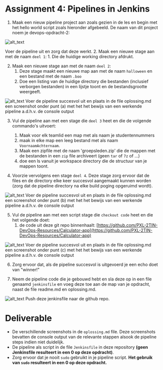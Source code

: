 # Assignment 4: Pipelines in Jenkins


1. Maak een nieuw pipeline project aan zoals gezien in de les en begin met het hello world script zoals hieronder afgebeeld. De naam van dit project noem je devops-opdracht-2:

![alt_text](https://i.imgur.com/rnoMFXT.png "image_tooltip")

Voer de pipeline uit en zorg dat deze werkt.
2. Maak een nieuwe stage aan met de naam `deel 1`:
    1. Die de huidige working directory afdrukt.
    
2. Maak een nieuwe stage aan met de naam `deel 2`:
    1. Deze stage maakt een nieuwe map aan met de naam `halloween` en een bestand met de naam `.boo`
    2. Doe een listing van de huidige directory die bestanden (inclusief verborgen bestanden) in een lijstje toont en de bestandsgrootte weergeeft.

![alt_text](https://i.imgur.com/Hv9jkZE.png "image_tooltip")
Voer de pipeline succesvol uit en plaats in de file oplossing.md een screenshot onder punt (a) met het het bewijs van een werkende pipeline a.d.h.v. de console output

3. Vul de pipeline aan met een stage die `deel 3` heet en die de volgende commando's uitvoert:
    1. Maak voor elk teamlid een map met als naam je studentennummers
    2. maak in elke map een leeg bestand met als naam `VoornaamAchternaam`.
    3. Maak een zipfile met de naam 'groepsleden.zip' die de mappen met de bestanden in een `zip` file archiveert (geen `tar` of `7z` of ...)
    4. doe een ls vanuit je workspace directory die de structuur van je mappen toont.
 
 4. Voorzie vervolgens een stage  `deel 4`. Deze stage zorg ervoor dat de files en de directory elke keer succesvol aangemaakt kunnen worden (zorg dat de pipeline directory na elke build poging opgeruimd wordt).

![alt_text](https://i.imgur.com/Hv9jkZE.png "image_tooltip")
Voer de pipeline succesvol uit en plaats in de file oplossing.md een screenshot onder punt (b) met het het bewijs van een werkende pipeline a.d.h.v. de console output

5. Vul de pipeline aan met een script stage die  `checkout code` heet en die het volgende doet:
    1. de code uit deze git repo binnenhaalt: [https://github.com/PXL-2TIN-DevOps-Resources/Calculator-app](https://github.com/PXL-2TIN-DevOps-Resources/Calculator-app)

![alt_text](https://i.imgur.com/Hv9jkZE.png "image_tooltip")
Voer de pipeline succesvol uit en plaats in de file oplossing.md een screenshot onder punt (c) met het het bewijs van een werkende pipeline a.d.h.v. de console output

6. Zorg ervoor dat, als de pipeline succesvol is uitgevoerd je een echo doet van "winner!"

7. Neem de pipeline code die je gebouwd hebt en sla deze op in een file genaamd `jenkinsfile` en voeg deze toe aan de map van je opdracht, naast de file readme.md en oplossing.md.

![alt_text](https://i.imgur.com/Hv9jkZE.png "image_tooltip")
Push deze jenkinsfile naar de github repo.

# Deliverable
- De verschillende screenshots in de `oplossing.md` file. Deze screenshots bevatten de console output van de relevante stappen alsook de pipeline steps indien niet duidelijk.
- De pipeline als script in de file `Jenkinsfile` in deze repository **(geen Jenkinsfile resulteert in een 0 op deze opdracht)**.
- Zorg ervoor dat je nooit `sudo` gebruikt in je pipeline script. **Het gebruik van `sudo` resulteert in een 0 op deze opdracht.**

